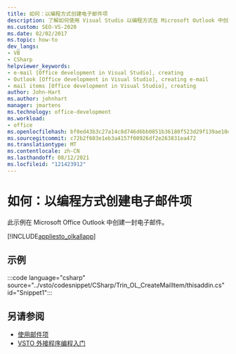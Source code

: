 ```yaml
---
title: 如何：以编程方式创建电子邮件项
description: 了解如何使用 Visual Studio 以编程方式在 Microsoft Outlook 中创建电子邮件。
ms.custom: SEO-VS-2020
ms.date: 02/02/2017
ms.topic: how-to
dev_langs:
- VB
- CSharp
helpviewer_keywords:
- e-mail [Office development in Visual Studio], creating
- Outlook [Office development in Visual Studio], creating e-mail
- mail items [Office development in Visual Studio], creating
author: John-Hart
ms.author: johnhart
manager: jmartens
ms.technology: office-development
ms.workload:
- office
ms.openlocfilehash: bf0ed43b3c27a14c8d746d6bb0851b36180f523d29f139ae10df27383e21f1d8
ms.sourcegitcommit: c72b2f603e1eb3a4157f00926df2e263831ea472
ms.translationtype: MT
ms.contentlocale: zh-CN
ms.lasthandoff: 08/12/2021
ms.locfileid: "121423912"
---
```

# <a name="how-to-programmatically-create-an-email-item"></a>如何：以编程方式创建电子邮件项
  此示例在 Microsoft Office Outlook 中创建一封电子邮件。

 [!INCLUDE[appliesto_olkallapp](../vsto/includes/appliesto-olkallapp-md.md)]

## <a name="example"></a>示例
 :::code language="csharp" source="../vsto/codesnippet/CSharp/Trin_OL_CreateMailItem/thisaddin.cs" id="Snippet1":::

## <a name="see-also"></a>另请参阅
- [使用邮件项](../vsto/working-with-mail-items.md)
- [VSTO 外接程序编程入门](../vsto/getting-started-programming-vsto-add-ins.md)
